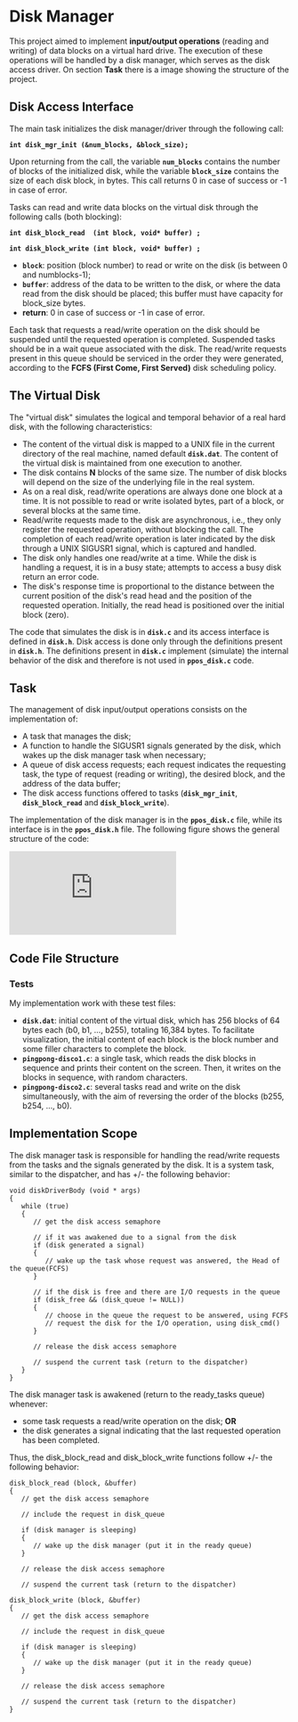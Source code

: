 # Disk Manager

This project aimed to implement **input/output operations** (reading and writing) of data blocks on a virtual hard drive. The execution of these operations will be handled by a disk manager, which serves as the disk access driver. On section **Task** there is a image showing the structure of the project.

## Disk Access Interface

The main task initializes the disk manager/driver through the following call:

**`int disk_mgr_init (&num_blocks, &block_size);`**

Upon returning from the call, the variable **`num_blocks`** contains the number of blocks of the initialized disk, while the variable **`block_size`** contains the size of each disk block, in bytes. This call returns 0 in case of success or -1 in case of error.

Tasks can read and write data blocks on the virtual disk through the following calls (both blocking):

**`int disk_block_read  (int block, void* buffer) ;`**

**`int disk_block_write (int block, void* buffer) ;`**

 - **`block`**: position (block number) to read or write on the disk (is between 0 and numblocks-1);
 - **`buffer`**: address of the data to be written to the disk, or where the data read from the disk should be placed; this buffer must have capacity for block_size bytes.
 - **return**: 0 in case of success or -1 in case of error.

Each task that requests a read/write operation on the disk should be suspended until the requested operation is completed. Suspended tasks should be in a wait queue associated with the disk. The read/write requests present in this queue should be serviced in the order they were generated, according to the **FCFS (First Come, First Served)** disk scheduling policy.

## The Virtual Disk

The "virtual disk" simulates the logical and temporal behavior of a real hard disk, with the following characteristics:

- The content of the virtual disk is mapped to a UNIX file in the current directory of the real machine, named default **`disk.dat`**. The content of the virtual disk is maintained from one execution to another.
- The disk contains **N** blocks of the same size. The number of disk blocks will depend on the size of the underlying file in the real system.
- As on a real disk, read/write operations are always done one block at a time. It is not possible to read or write isolated bytes, part of a block, or several blocks at the same time.
- Read/write requests made to the disk are asynchronous, i.e., they only register the requested operation, without blocking the call. The completion of each read/write operation is later indicated by the disk through a UNIX SIGUSR1 signal, which is captured and handled.
- The disk only handles one read/write at a time. While the disk is handling a request, it is in a busy state; attempts to access a busy disk return an error code.
- The disk's response time is proportional to the distance between the current position of the disk's read head and the position of the requested operation. Initially, the read head is positioned over the initial block (zero).

The code that simulates the disk is in **`disk.c`** and its access interface is defined in **`disk.h`**. Disk access is done only through the definitions present in **`disk.h`**. The definitions present in **`disk.c`** implement (simulate) the internal behavior of the disk and therefore is not used in **`ppos_disk.c`** code.

## Task

The management of disk input/output operations consists on the implementation of:

 - A task that manages the disk;
 - A function to handle the SIGUSR1 signals generated by the disk, which wakes up the disk manager task when necessary;
 - A queue of disk access requests; each request indicates the requesting task, the type of request (reading or writing), the desired block, and the address of the data buffer;
 - The disk access functions offered to tasks (**`disk_mgr_init`**, **`disk_block_read`** and **`disk_block_write`**).

The implementation of the disk manager is in the **`ppos_disk.c`** file, while its interface is in the **`ppos_disk.h`** file. The following figure shows the general structure of the code:

![Schema](https://wiki.inf.ufpr.br/maziero/lib/exe/fetch.php?cache=&media=so:ppos_disk.png)

## Code File Structure
### Tests

My implementation work with these test files:

 - **`disk.dat`**: initial content of the virtual disk, which has 256 blocks of 64 bytes each (b0, b1, …, b255), totaling 16,384 bytes. To facilitate visualization, the initial content of each block is the block number and some filler characters to complete the block.
 - **`pingpong-disco1.c`**: a single task, which reads the disk blocks in sequence and prints their content on the screen. Then, it writes on the blocks in sequence, with random characters.
 - **`pingpong-disco2.c`**: several tasks read and write on the disk simultaneously, with the aim of reversing the order of the blocks (b255, b254, …, b0).

## Implementation Scope

The disk manager task is responsible for handling the read/write requests from the tasks and the signals generated by the disk. It is a system task, similar to the dispatcher, and has +/- the following behavior:

```
void diskDriverBody (void * args)
{
   while (true) 
   {
      // get the disk access semaphore
 
      // if it was awakened due to a signal from the disk
      if (disk generated a signal)
      {
         // wake up the task whose request was answered, the Head of the queue(FCFS)
      }
 
      // if the disk is free and there are I/O requests in the queue
      if (disk_free && (disk_queue != NULL))
      {
         // choose in the queue the request to be answered, using FCFS
         // request the disk for the I/O operation, using disk_cmd()
      }
 
      // release the disk access semaphore
 
      // suspend the current task (return to the dispatcher)
   }
}
```

The disk manager task is awakened (return to the ready_tasks queue) whenever:

 - some task requests a read/write operation on the disk; **OR**
 - the disk generates a signal indicating that the last requested operation has been completed.

Thus, the disk_block_read and disk_block_write functions follow +/- the following behavior:

```
disk_block_read (block, &buffer)
{
   // get the disk access semaphore
 
   // include the request in disk_queue
 
   if (disk manager is sleeping)
   {
      // wake up the disk manager (put it in the ready queue)
   }
 
   // release the disk access semaphore
 
   // suspend the current task (return to the dispatcher)

```

```
disk_block_write (block, &buffer)
{
   // get the disk access semaphore
 
   // include the request in disk_queue
 
   if (disk manager is sleeping)
   {
      // wake up the disk manager (put it in the ready queue)
   }
 
   // release the disk access semaphore
 
   // suspend the current task (return to the dispatcher)
}
```